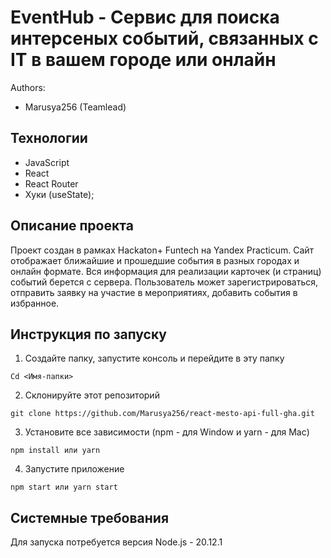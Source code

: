 # EventHub - Сервис для поиска интерсеных событий, связанных с IT в вашем городе или онлайн

Authors:
* Marusya256 (Teamlead)

## Технологии
+ JavaScript
+ React
+ React Router
+ Хуки (useState);

## Описание проекта
Проект создан в рамках Hackaton+ Funtech на Yandex Practicum.
Сайт отображает ближайшие и прошедшие события в разных городах и онлайн формате. Вся информация для реализации карточек (и страниц) событий берется с сервера. Пользователь может зарегистрироваться, отправить заявку на участие в мероприятиях, добавить события в избранное.

## Инструкция по запуску
1.	Создайте папку, запустите консоль и перейдите в эту папку
```
Cd <Имя-папки>
```
2.	Склонируйте этот репозиторий
```
git clone https://github.com/Marusya256/react-mesto-api-full-gha.git
```
3.	Установите все зависимости (npm - для Window и yarn - для Mac)
```
npm install или yarn
```
4. Запустите приложение
```
npm start или yarn start
```

## Системные требования
Для запуска потребуется версия Node.js - 20.12.1